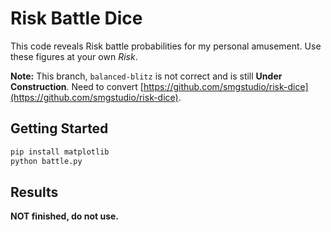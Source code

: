 # Risk Battle Dice

This code reveals Risk battle probabilities for my personal amusement. Use these figures at your own *Risk*.

**Note:** This branch, `balanced-blitz` is not correct and is still **Under Construction**. Need to convert [https://github.com/smgstudio/risk-dice](https://github.com/smgstudio/risk-dice).

## Getting Started

```sh
pip install matplotlib
python battle.py
```

## Results

**NOT finished, do not use.**